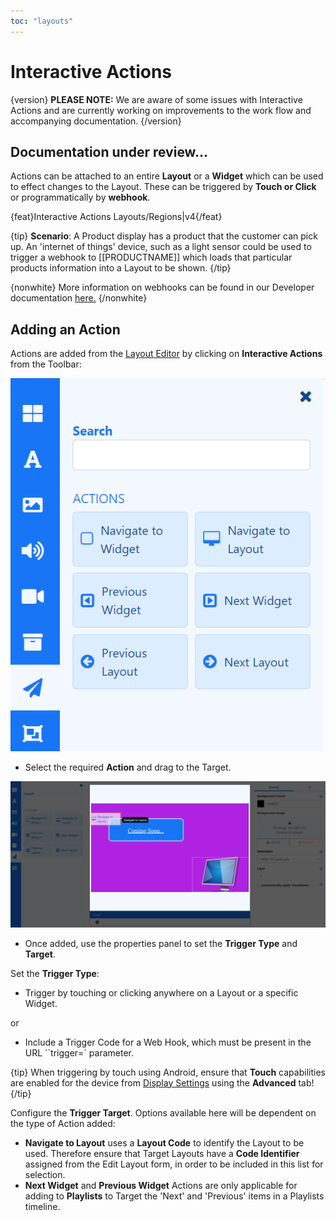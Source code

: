 ```yaml
---
toc: "layouts"
---
```


# Interactive Actions

{version}
**PLEASE NOTE:** We are aware of some issues with Interactive Actions and are currently working on improvements to the work flow and accompanying documentation.
{/version}

## Documentation under review...

Actions can be attached to an entire **Layout** or a **Widget** which can be used to effect changes to the Layout. These can be triggered by **Touch or Click** or programmatically by **webhook**.

{feat}Interactive Actions Layouts/Regions|v4{/feat}

{tip}
**Scenario**:
A Product display has a product that the customer can pick up. An 'internet of things' device, such as a light sensor could be used to trigger a webhook to [[PRODUCTNAME]] which loads that particular products information into a Layout to be shown.
{/tip}

{nonwhite}
More information on webhooks can be found in our Developer documentation [here.](/docs/developer/player-control/webhooks)
{/nonwhite}

## Adding an Action

Actions are added from the [Layout Editor](layouts_editor.html#content-interactive-actions) by clicking on **Interactive Actions** from the Toolbar:

![Toolbar Interactive Actions](img/v4_layouts_interactive_actions_toolbar.png)





- Select the required **Action** and drag to the Target.

![Add Action](img/v4_layouts_interactive_actions_add_action.png)

- Once added, use the properties panel to set the **Trigger Type** and **Target**.

Set the **Trigger Type**:

- Trigger by touching or clicking anywhere on a Layout or a specific Widget.

or

- Include a Trigger Code for a Web Hook, which must be present in the URL ``trigger=` parameter.

{tip}
When triggering by touch using Android, ensure that **Touch** capabilities are enabled for the device from [Display Settings](display_settings.html) using the **Advanced** tab!
{/tip}

Configure the **Trigger Target**. Options available here will be dependent on the type of Action added:

- **Navigate to Layout** uses a **Layout Code** to identify the Layout to be used. Therefore ensure that Target Layouts have a **Code Identifier** assigned from the  Edit Layout form, in order to be included in this list for selection. 
- **Next Widget** and **Previous Widget** Actions are only applicable for adding to **Playlists** to Target the 'Next' and 'Previous' items in a Playlists timeline.











